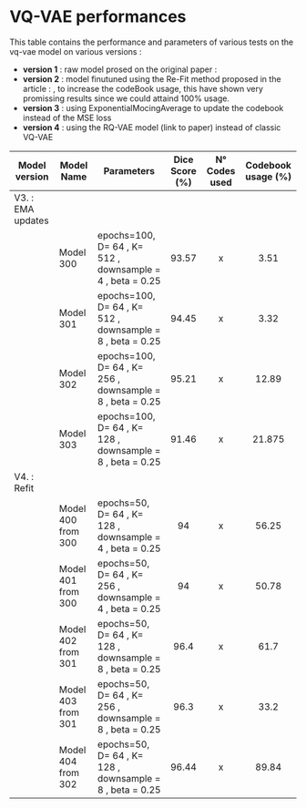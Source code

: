 # VQ-VAE performances

This table contains the performance and parameters of various tests on the vq-vae model on various versions :

- **version 1** : raw model prosed on the original paper :
- **version 2** : model finutuned using the Re-Fit method proposed in the article : , to increase the codeBook usage, this have shown very promissing results since we could attaind 100% usage.
- **version 3** : using ExponentialMocingAverage to update the codebook instead of the MSE loss
- **version 4** : using the RQ-VAE model (link to paper) instead of classic VQ-VAE

<!-- | Model version           | Model Name | Parameters                                                            | Dice Score (%) | N° Codes used | Codebook usage (%) |
| ----------------------- | ---------- | --------------------------------------------------------------------- | :------------: | :-----------: | :----------------: |
|                         |            |                                                                       |                |               |                    |
| V.1 : raw architecture  |
|                         | Model 100  | epochs=100, D= 64 , K= 512 , downsample = 4 , beta = 0.25             |     99.58      |      89       |       17.38        |
|                         | Model 101  | epochs=200, D= 64 , K= 512 , downsample = 4 , beta = 0.25             |     99.52      |      70       |       13.67        |
|                         | Model 102  | epochs=100, D= 32 , K= 256 , downsample = 4 , beta = 0.25             |     98.86      |      53       |       20.70        |
|                         | Model 103  | epochs=100, D= 64 , K= 512 , downsample = 4 , beta = 1                |     91.23      |      40       |        7.8         |
|                         | Model 104  | epochs=100, D= 64 , K= 256 , downsample = 4 , beta = 0.25             |     98.75      |      22       |        8.59        |
|                         | Model 105  | epochs=100, D= 64 , K= 512 , downsample = 8 , beta = 0.25             |     95.99      |      49       |        9.57        |
|                         |            |                                                                       |                |               |                    |
| V.2 : Re-Fit finutuning |
|                         | Model 200  | base_model = v1.model100, epochs=100, D= 64 , K= 256 , downsample = 4 |     99.66      |      256      |        100         |
|                         | Model 201  | base_model = v1.model100, epochs=100, D= 64 , K= 128 , downsample = 4 |     99.67      |      128      |        100         |
|                         |            |                                                                       |                |               |                    | -->


| Model version | Model Name | Parameters | Dice Score (%) | N° Codes used | Codebook usage (%) |
| ------------- | ---------- | ---------- | :------------: | :-----------: | :----------------: |
|V3. : EMA updates
|| Model 300 | epochs=100, D= 64 , K= 512 , downsample = 4 , beta = 0.25 | 93.57 | x | 3.51 |
|| Model 301 | epochs=100, D= 64 , K= 512 , downsample = 8 , beta = 0.25 | 94.45 | x | 3.32 |
|| Model 302 | epochs=100, D= 64 , K= 256 , downsample = 8 , beta = 0.25 | 95.21 | x | 12.89 |
|| Model 303 | epochs=100, D= 64 , K= 128 , downsample = 8 , beta = 0.25 | 91.46 | x | 21.875 |
|V4. : Refit
|| Model 400 from 300 | epochs=50, D= 64 , K= 128 , downsample = 4 , beta = 0.25 | 94 | x | 56.25 |
|| Model 401 from 300 | epochs=50, D= 64 , K= 256 , downsample = 4 , beta = 0.25 | 94 | x | 50.78 |
|| Model 402 from 301 | epochs=50, D= 64 , K= 128 , downsample = 8 , beta = 0.25 | 96.4 | x | 61.7 |
|| Model 403 from 301 | epochs=50, D= 64 , K= 256 , downsample = 8 , beta = 0.25 | 96.3 | x | 33.2 |
|| Model 404 from 302 | epochs=50, D= 64 , K= 128 , downsample = 8 , beta = 0.25 | 96.44 | x | 89.84 |



<!-- ### Here are the performances of the RQ-VAE model : (paper : .link)

| Model Name | Parameters                                                                       | Dice Score (%) |
| ---------- | -------------------------------------------------------------------------------- | :------------: |
| Model 400  | D= 64 , K= 512 , downsample =8 ,num_cb = 2, shared_cb = false,kmeans_init = true |     97.10      |
| Model 401  | D= 64 , K= 128 , downsample =8 ,num_cb = 2, shared_cb = false,kmeans_init = true |     94.94      | -->

